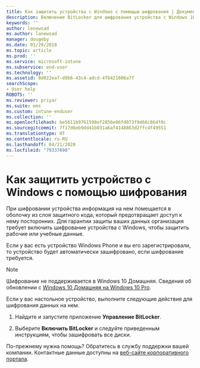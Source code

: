 ```yaml
---
title: Как защитить устройства с Windows с помощью шифрования | Документы Майкрософт
description: Включение BitLocker для шифрования устройства с Windows 10
keywords: ''
author: lenewsad
ms.author: lanewsad
manager: dougeby
ms.date: 01/29/2018
ms.topic: article
ms.prod: ''
ms.service: microsoft-intune
ms.subservice: end-user
ms.technology: ''
ms.assetid: 8d022ea7-d9b6-43c4-adcd-4f6421606a7f
searchScope:
- User help
ROBOTS: ''
ms.reviewer: priyar
ms.suite: ems
ms.custom: intune-enduser
ms.collection: ''
ms.openlocfilehash: be5611b9761598ef2856e06fd073f9d66c864f0c
ms.sourcegitcommit: 7f17d6eb9dd41b031a6af4148863d2ffc4f49551
ms.translationtype: HT
ms.contentlocale: ru-RU
ms.lasthandoff: 04/21/2020
ms.locfileid: "79337698"
---
```

# <a name="how-to-protect-your-windows-device-using-encryption"></a>Как защитить устройство с Windows с помощью шифрования

При шифровании устройства информация на нем помещается в оболочку из слоя защитного кода, который предотвращает доступ к нему посторонних. Для гарантии защиты ваших данных организация требует включить шифрование устройства с Windows, чтобы защитить рабочие или учебные данные. 

Если у вас есть устройство Windows Phone и вы его зарегистрировали, то устройство будет автоматически зашифровано, если шифрование требуется.

> [!Note]
> Шифрование не поддерживается в Windows 10 Домашняя. Сведения об обновлении с [Windows 10 Домашняя на Windows 10 Pro](https://support.microsoft.com/help/12384/windows-10-upgrading-home-to-pro).


Если у вас настольное устройство, выполните следующие действия для шифрования данных на нем.

1. Найдите и запустите приложение **Управление BitLocker**.

2. Выберите **Включить BitLocker** и следуйте приведенным инструкциям, чтобы зашифровать все диски.

По-прежнему нужна помощь? Обратитесь в службу поддержки вашей компании. Контактные данные доступны на [веб-сайте корпоративного портала](https://go.microsoft.com/fwlink/?linkid=2010980).
